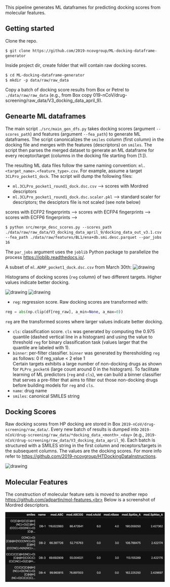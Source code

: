 This pipeline generates ML dataframes for predicting docking scores from molecular features.

## Getting started
Clone the repo.
```shell
$ git clone https://github.com/2019-ncovgroup/ML-docking-dataframe-generator
```

Inside project dir, create folder that will contain raw docking scores.
```shell
$ cd ML-docking-dataframe-generator
$ mkdir -p data/raw/raw_data
```

Copy a batch of docking score results from Box or Petrel to `./data/raw/raw_data` (e.g., from Box copy 019-nCoV/drug-screening/raw_data/V3_docking_data_april_9).
<!-- Run script to canoncalize the SMILES. This will dump the original scores with the `smiles` column canonicalized into `./data/processed/V3_docking_data_april_9`. -->
<!-- ```shell
$ python canon_smiles.py --datapath data/raw/raw_data/V3_docking_data_april_9/docking_data_out_v3.1.csv
``` -->

## Genearte ML dataframes
The main script `./src/main_gen_dfs.py` takes docking scores (argument `--scores_path`) and features (argument `--fea_path`) to generate ML dataframes.
The script canonicalizes the `smiles` column (first column) in the docking file and merges with the features (descriptors) on `smiles`. The script then parses the merged dataset to generate an ML dataframe for every receptor/target (columns in the docking file starting from [1:]).
<!-- and every feature type (available in features dataset).<br> -->

The resulting ML data files follow the same naming convention: `ml.<target_name>.<feature_type>.csv`.
For example, assume a target `3CLPro_pocket1_dock`. The script will dump the following files:
- `ml.3CLPro_pocket1_round1_dock.dsc.csv` --> scores with Mordred descriptors
- `ml.3CLPro_pocket1_round1_dock.dsc.scaler.pkl` --> standard scaler for descriptors; the desciptors file is not scaled (see note below)
<!-- - `ml.3CLPro_pocket1_round1_dock.ecfp2.csv` --> scores with ECFP2 fingerprints -->
<!-- - `ml.3CLPro_pocket1_round1_dock.ecfp4.csv` --> scores with ECFP4 fingerprints -->
<!-- - `ml.3CLPro_pocket1_round1_dock.ecfp6.csv` --> scores with ECFP6 fingerprints -->

```
$ python src/merge_desc_scores.py --scores_path ./data/raw/raw_data/V3_docking_data_april_9/docking_data_out_v3.1.csv --fea_path ./data/raw/features/BL1/ena+db.smi.desc.parquet --par_jobs 16
```
The `par_jobs` argument uses the `joblib` Python package to parallelize the process https://joblib.readthedocs.io/.

A subset of `ml.ADRP_pocket1_dock.dsc.csv` from March 30th:
<img src="figs/ML-df-example.png" alt="drawing" height="200"/>

Histograms of docking scores (`reg` column) of two different targets. Higher values indicate better docking.

<img src="figs/dock.score.bin.ml.ADRP_pocket1_dock.png" alt="drawing" width="400"/> <img src="figs/dock.score.bin.ml.PLPro_pocket6_dock.png" alt="drawing" width="400"/>

- `reg`: regression score. Raw docking scores are transformed with:
```python
reg = abs(np.clip(df[reg_raw], a_min=None, a_max=0))
```
`reg` are the transformed scores where larger values indicate better docking.
- `cls`: classification score. `cls` was generated by computing the 0.975 quantile (dashed vertical line in a histogram) and using the value to threshold `reg` for binary classification task (values larger that the quantile are labeled with 1).
- `binner`: per-filter classifier. `binner` was generated by theresholding `reg` as follows: 0 if reg_value < 2 else 1 <br>
Certain targets exhibits a large number of non-docking drugs as shown for `PLPro_pocket6` (large count around 0 in the histogram). To facilitate learning of ML predictors (`reg` and `cls`), we can build a binner classifier that serves a pre-filter that aims to filter out those non-docking drugs before building models for `reg` and `cls`.
- `name`: drug name
- `smiles`: canonical SMILES string

## Docking Scores
Raw docking scores from HP docking are stored in Box `2019-nCoV/drug-screening/raw_data/`. Every new batch of results is dumped into `2019-nCoV/drug-screening/raw_data/*docking_data_<month>_<day>` (e.g., `2019-nCoV/drug-screening/raw_data/V3_docking_data_april_9`).
Each batch is structured with a SMILES string in the first column and receptors/targets in the subsequent columns. The values are the docking scores. For more info refer to https://github.com/2019-ncovgroup/HTDockingDataInstructions.

<img src="figs/docking-results-example.png" alt="drawing" height="200"/>

## Molecular Features
The construction of molecular feature sets is moved to another repo https://github.com/adpartin/mol-features.<br>
Below is a screenshot of Mordred descriptors. 

<!-- The original Mordred descriptors are stored in Box `2019-nCoV/drug-screening/ena+db.desc.gz`. This file requires some pre-processing (duplicates, bad rows, NaNs, casting). This needs to be done only once. The clean version of the features (Enamine + DrugBank; 300K SMILES) can be found in Box `2019-nCoV/drug-screening/features/ena+db/ena+db.features.parquet`. If you need to generate the descriptors from the original file, follow the steps below. -->

<!-- - Clean and canonicalize smiles `ena+db.smi`. Use `src/ena+db/clean_smiles.py` (updated file is in `2019-nCoV/drug_screening/features/ena+db/ena+db.smi.can.csv`)
- Clean descriptors `ena+db.desc`. Use `src/ena+db/clean_desc.py` (updated file is in `2019-nCoV/drug_screening/features/ena+db/ena+db.desc.parquet`)
- Merge smiles with descriptors and generate fingerprints from smiles (ECFP2, ECFP4, ECFP6). Use `src/ena+db/gen_fea_df.py` (updated file is in `2019-nCoV/drug_screening/features/ena+db/ena+db.features.parquet`) -->

<img src="figs/smi-desc-df.png" alt="drawing" height="220"/>
